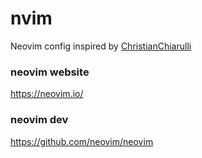 # nvim
Neovim config inspired by [ChristianChiarulli](https://github.com/ChristianChiarulli)

### neovim website
https://neovim.io/

### neovim dev
https://github.com/neovim/neovim
